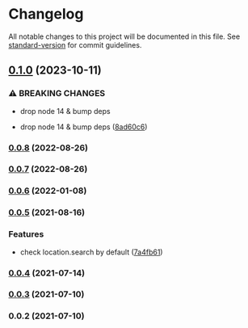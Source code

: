# Changelog

All notable changes to this project will be documented in this file. See [standard-version](https://github.com/conventional-changelog/standard-version) for commit guidelines.

## [0.1.0](https://github.com/distributedvc/utm/compare/v0.0.8...v0.1.0) (2023-10-11)


### ⚠ BREAKING CHANGES

* drop node 14 & bump deps

* drop node 14 & bump deps ([8ad60c6](https://github.com/distributedvc/utm/commit/8ad60c671f19070c3ca9b4695e2e7f57c504f74f))

### [0.0.8](https://github.com/distributedvc/utm/compare/v0.0.7...v0.0.8) (2022-08-26)

### [0.0.7](https://github.com/distributedvc/utm/compare/v0.0.6...v0.0.7) (2022-08-26)

### [0.0.6](https://github.com/distributedvc/utm/compare/v0.0.5...v0.0.6) (2022-01-08)

### [0.0.5](https://github.com/distributedvc/utm/compare/v0.0.4...v0.0.5) (2021-08-16)


### Features

* check location.search by default ([7a4fb61](https://github.com/distributedvc/utm/commit/7a4fb61991811b4ec192932464f285cdc4dbcb7e))

### [0.0.4](https://github.com/distributedvc/utm/compare/v0.0.3...v0.0.4) (2021-07-14)

### [0.0.3](https://github.com/distributedvc/utm/compare/v0.0.2...v0.0.3) (2021-07-10)

### 0.0.2 (2021-07-10)
